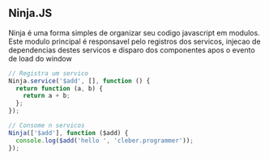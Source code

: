 ## Ninja.JS

Ninja é uma forma simples de organizar seu codigo javascript em modulos. Este modulo principal é responsavel pelo registros dos servicos, injecao de dependencias destes servicos e disparo dos componentes apos o evento de load do window

```javascript
// Registra um servico
Ninja.service('$add', [], function () {
  return function (a, b) {
    return a + b;
  };
});

// Consome n servicos
Ninja(['$add'], function ($add) {
  console.log($add('hello ', 'cleber.programmer'));
});
```
